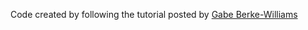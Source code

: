 Code created by following the tutorial posted by [Gabe Berke-Williams](https://robots.thoughtbot.com/how-to-make-a-chrome-extension)


